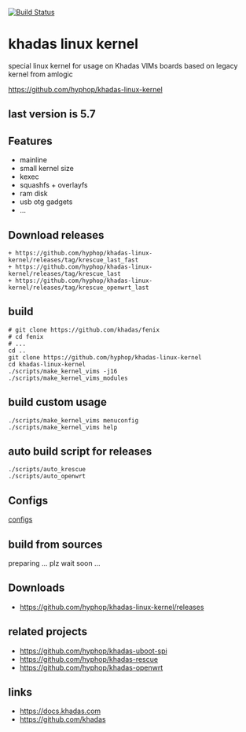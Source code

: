 [![Build Status](https://travis-ci.com/hyphop/khadas-linux-kernel.svg?branch=master)](https://travis-ci.com/hyphop/khadas-linux-kernel)

# khadas linux kernel

special linux kernel for usage on Khadas VIMs boards based on legacy kernel from amlogic

https://github.com/hyphop/khadas-linux-kernel

## last version is 5.7

## Features

+ mainline 
+ small kernel size
+ kexec
+ squashfs + overlayfs
+ ram disk
+ usb otg gadgets
+ ...

## Download releases

    + https://github.com/hyphop/khadas-linux-kernel/releases/tag/krescue_last_fast
    + https://github.com/hyphop/khadas-linux-kernel/releases/tag/krescue_last
    + https://github.com/hyphop/khadas-linux-kernel/releases/tag/krescue_openwrt_last

## build

    # git clone https://github.com/khadas/fenix
    # cd fenix
    # ...
    cd ..
    git clone https://github.com/hyphop/khadas-linux-kernel
    cd khadas-linux-kernel
    ./scripts/make_kernel_vims -j16
    ./scripts/make_kernel_vims_modules

## build custom usage

    ./scripts/make_kernel_vims menuconfig
    ./scripts/make_kernel_vims help

## auto build script for releases

    ./scripts/auto_krescue
    ./scripts/auto_openwrt


## Configs

[configs](configs)

## build from sources

preparing ... plz wait soon ...

## Downloads

+ https://github.com/hyphop/khadas-linux-kernel/releases

## related projects

+ https://github.com/hyphop/khadas-uboot-spi
+ https://github.com/hyphop/khadas-rescue
+ https://github.com/hyphop/khadas-openwrt

## links

+ https://docs.khadas.com
+ https://github.com/khadas
